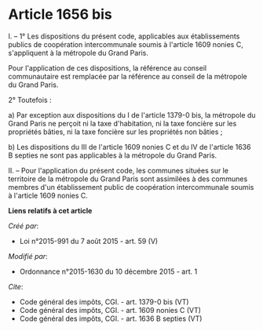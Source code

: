 # Article 1656 bis

I. – 1° Les dispositions du présent code, applicables aux établissements publics de coopération intercommunale soumis à
l'article 1609 nonies C, s'appliquent à la métropole du Grand Paris.

Pour l'application de ces dispositions, la référence au conseil communautaire est remplacée par la référence au conseil de la
métropole du Grand Paris.

2° Toutefois :

a) Par exception aux dispositions du I de l'article 1379-0 bis, la métropole du Grand Paris ne perçoit ni la taxe
d'habitation, ni la taxe foncière sur les propriétés bâties, ni la taxe foncière sur les propriétés non bâties ;

b) Les dispositions du III de l'article 1609 nonies C et du IV de l'article 1636 B septies ne sont pas applicables à la
métropole du Grand Paris.

II. – Pour l'application du présent code, les communes situées sur le territoire de la métropole du Grand Paris sont
assimilées à des communes membres d'un établissement public de coopération intercommunale soumis à l'article 1609 nonies C.

**Liens relatifs à cet article**

_Créé par_:

  - Loi n°2015-991 du 7 août 2015 - art. 59 (V)

_Modifié par_:

  - Ordonnance n°2015-1630 du 10 décembre 2015 - art. 1

_Cite_:

  - Code général des impôts, CGI. - art. 1379-0 bis (VT)
  - Code général des impôts, CGI. - art. 1609 nonies C (VT)
  - Code général des impôts, CGI. - art. 1636 B septies (VT)
